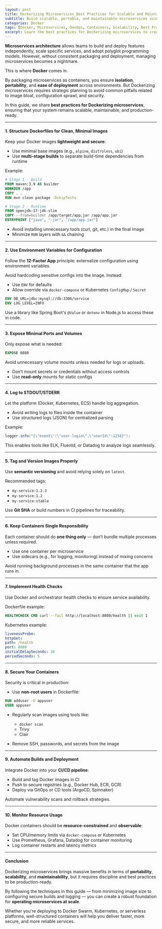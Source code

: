 ```yaml
---
layout: post
title: Dockerizing Microservices Best Practices for Scalable and Maintainable Systems
subtitle: Build scalable, portable, and maintainable microservices using Docker and container best practices
categories: Docker
tags: [Docker, Microservices, DevOps, Containers, Scalability, Best Practices, CI/CD]
excerpt: Learn the best practices for Dockerizing microservices to create scalable, portable, and easy-to-maintain distributed systems. Discover tips on image optimization, configuration management, orchestration, and more.
---
```

**Microservices architecture** allows teams to build and deploy features independently, scale specific services, and adopt polyglot programming models. However, without consistent packaging and deployment, managing microservices becomes a nightmare.

This is where **Docker** comes in.

By packaging microservices as containers, you ensure **isolation**, **portability**, and **ease of deployment** across environments. But Dockerizing microservices requires strategic planning to avoid common pitfalls related to image bloat, configuration sprawl, and security.

In this guide, we share **best practices for Dockerizing microservices**, ensuring that your system remains scalable, maintainable, and production-ready.

---

#### 1. Structure Dockerfiles for Clean, Minimal Images

Keep your Docker images **lightweight and secure**:

- Use minimal base images (e.g., `alpine`, `distroless`, `ubi`)
- Use **multi-stage builds** to separate build-time dependencies from runtime

Example:

```dockerfile
# Stage 1 - Build
FROM maven:3.9 AS builder
WORKDIR /app
COPY . .
RUN mvn clean package -DskipTests

# Stage 2 - Runtime
FROM openjdk:17-jdk-slim
COPY --from=builder /app/target/app.jar /app/app.jar
ENTRYPOINT ["java", "-jar", "/app/app.jar"]
```

- Avoid installing unnecessary tools (curl, git, etc.) in the final image
- Minimize `RUN` layers with `&&` chaining

---

#### 2. Use Environment Variables for Configuration

Follow the **12-Factor App** principle: externalize configuration using environment variables.

Avoid hardcoding sensitive configs into the image. Instead:

- Use `ENV` for defaults
- Allow override via `docker-compose` or Kubernetes `ConfigMap` / `Secret`

```dockerfile
ENV DB_URL=jdbc:mysql://db:3306/service
ENV LOG_LEVEL=INFO
```

Use a library like Spring Boot's `@Value` or `dotenv` in Node.js to access these in code.

---

#### 3. Expose Minimal Ports and Volumes

Only expose what is needed:

```dockerfile
EXPOSE 8080
```

Avoid unnecessary volume mounts unless needed for logs or uploads.

- Don’t mount secrets or credentials without access controls
- Use **read-only** mounts for static configs

---

#### 4. Log to STDOUT/STDERR

Let the platform (Docker, Kubernetes, ECS) handle log aggregation.

- Avoid writing logs to files inside the container
- Use structured logs (JSON) for centralized parsing

Example:

```java
logger.info("{\"event\":\"user-login\",\"userId\":1234}");
```

This enables tools like ELK, Fluentd, or Datadog to analyze logs seamlessly.

---

#### 5. Tag and Version Images Properly

Use **semantic versioning** and avoid relying solely on `latest`.

Recommended tags:

- `my-service:1.2.3`
- `my-service:1.2`
- `my-service:stable`

Use **Git SHA** or build numbers in CI pipelines for traceability.

---

#### 6. Keep Containers Single Responsibility

Each container should do **one thing only** — don’t bundle multiple processes unless required.

- Use one container per microservice
- Use sidecars (e.g., for logging, monitoring) instead of mixing concerns

Avoid running background processes in the same container that the app runs in.

---

#### 7. Implement Health Checks

Use Docker and orchestrator health checks to ensure service availability.

Dockerfile example:

```dockerfile
HEALTHCHECK CMD curl --fail http://localhost:8080/health || exit 1
```

Kubernetes example:

```yaml
livenessProbe:
httpGet:
path: /health
port: 8080
initialDelaySeconds: 10
periodSeconds: 5
```

---

#### 8. Secure Your Containers

Security is critical in production:

- Use **non-root users** in Dockerfile:

```dockerfile
RUN adduser -D appuser
USER appuser
```

- Regularly scan images using tools like:
  - `docker scan`
  - Trivy
  - Clair

- Remove SSH, passwords, and secrets from the image

---

#### 9. Automate Builds and Deployment

Integrate Docker into your **CI/CD pipeline**:

- Build and tag Docker images in CI
- Push to secure registries (e.g., Docker Hub, ECR, GCR)
- Deploy via GitOps or CD tools (ArgoCD, Spinnaker)

Automate vulnerability scans and rollback strategies.

---

#### 10. Monitor Resource Usage

Docker containers should be **resource-constrained** and **observable**:

- Set CPU/memory limits via `docker-compose` or Kubernetes
- Use Prometheus, Grafana, Datadog for container monitoring
- Log container restarts and latency metrics

---

#### Conclusion

Dockerizing microservices brings massive benefits in terms of **portability**, **scalability**, and **maintainability**, but it requires discipline and best practices to be production-ready.

By following the techniques in this guide — from minimizing image size to configuring secure builds and logging — you can create a robust foundation for **operating microservices at scale**.

Whether you're deploying to Docker Swarm, Kubernetes, or serverless platforms, well-structured containers will help you deliver faster, more secure, and more reliable services.
